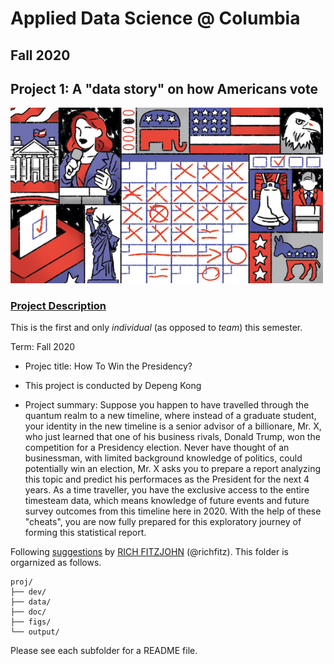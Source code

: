 # Applied Data Science @ Columbia
## Fall 2020
## Project 1: A "data story" on how Americans vote

<img src="figs/title1.jpeg" width="500">

### [Project Description](doc/)
This is the first and only *individual* (as opposed to *team*) this semester. 

Term: Fall 2020

+ Projec title: How To Win the Presidency?
+ This project is conducted by Depeng Kong

+ Project summary: Suppose you happen to have travelled through the quantum realm to a new timeline, where instead of a graduate student, your identity in the new timeline is a senior advisor of a billionare, Mr. X, who just learned that one of his business rivals, Donald Trump, won the competition for a Presidency election. Never have thought of an businessman, with limited background knowledge of politics, could potentially win an election, Mr. X asks you to prepare a report analyzing this topic and predict his performaces as the President for the next 4 years. As a time traveller, you have the exclusive access to the entire timesteam data, which means knowledge of future events and future survey outcomes from this timeline here in 2020. With the help of these "cheats", you are now fully prepared for this exploratory journey of forming this statistical report.

Following [suggestions](http://nicercode.github.io/blog/2013-04-05-projects/) by [RICH FITZJOHN](http://nicercode.github.io/about/#Team) (@richfitz). This folder is orgarnized as follows.

```
proj/
├── dev/
├── data/
├── doc/
├── figs/
└── output/
```

Please see each subfolder for a README file.
